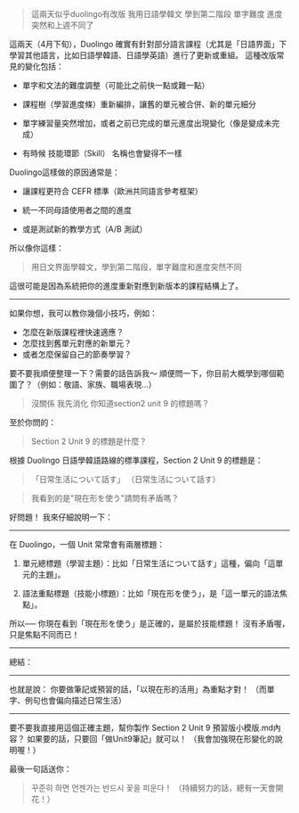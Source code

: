 > 這兩天似乎duolingo有改版 我用日語學韓文 學到第二階段 單字難度 進度突然和上週不同了

這兩天（4月下旬），Duolingo 確實有針對部分語言課程（尤其是「日語界面」下學習其他語言，比如日語學韓語、日語學英語）進行了更新或重組。
這種改版常見的變化包括：

- 單字和文法的難度調整（可能比之前快一點或難一點）

- 課程樹（學習進度條）重新編排，讓舊的單元被合併、新的單元細分

- 單字練習量突然增加，或者之前已完成的單元進度出現變化（像是變成未完成）

- 有時候 技能環節（Skill） 名稱也會變得不一樣


Duolingo這樣做的原因通常是：

- 讓課程更符合 CEFR 標準（歐洲共同語言參考框架）

- 統一不同母語使用者之間的進度

- 或是測試新的教學方式（A/B 測試）


所以像你這樣：

> 用日文界面學韓文，學到第二階段，單字難度和進度突然不同

這很可能是因為系統把你的進度重新對應到新版本的課程結構上了。

---

如果你想，我可以教你幾個小技巧，例如：

- 怎麼在新版課程裡快速適應？
- 怎麼找到舊單元對應的新單元？
- 或者怎麼保留自己的節奏學習？


要不要我順便整理一下？需要的話告訴我～
順便問一下，你目前大概學到哪個範圍了？（例如：敬語、家族、職場表現...）

> 沒關係 我先消化 你知道section2 unit 9 的標題嗎？

至於你問的：

> Section 2 Unit 9 的標題是什麼？

根據 Duolingo 日語學韓語路線的標準課程，Section 2 Unit 9 的標題是：

> 「日常生活について話す」
（日常生活について話す）

> 我看到的是"現在形を使う"請問有矛盾嗎？

好問題！
我來仔細說明一下：

---

在 Duolingo，一個 Unit 常常會有兩層標題：

1. 單元總標題（學習主題）：比如「日常生活について話す」這種，偏向「這單元的主題」。


2. 語法重點標題（技能小標題）：比如「現在形を使う」，是「這一單元的語法焦點」。

所以──
你現在看到「現在形を使う」是正確的，是屬於技能標題！
沒有矛盾喔，只是焦點不同而已！

---

總結：

---

也就是說：
你要做筆記或預習的話，「以現在形的活用」為重點才對！
（而單字、例句也會偏向描述日常生活）

---

要不要我直接用這個正確主題，幫你製作 Section 2 Unit 9 預習版小模版.md內容？
如果要的話，只要回「做Unit9筆記」就可以！
（我會加強現在形變化的說明喔！）

最後一句話送你：

> 꾸준히 하면 언젠가는 반드시 꽃을 피운다！
（持續努力的話，總有一天會開花！）

